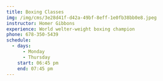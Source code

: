 ```yaml
---
title: Boxing Classes
img: /img/cms/3e28d41f-d42a-49bf-8eff-1e0fb38bb0e8.jpeg
instructor: Homer Gibbons
experience: World welter-weight boxing champion
phone: 678-350-5439
schedule:
  - days:
      - Monday
      - Thursday
    start: 06:45 pm
    end: 07:45 pm
---
```

